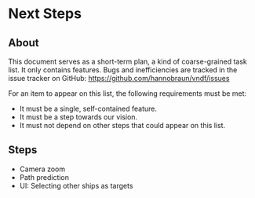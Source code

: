 # Next Steps

## About

This document serves as a short-term plan, a kind of coarse-grained task list.
It only contains features. Bugs and inefficiencies are tracked in the issue
tracker on GitHub: https://github.com/hannobraun/vndf/issues

For an item to appear on this list, the following requirements must be met:
* It must be a single, self-contained feature.
* It must be a step towards our vision.
* It must not depend on other steps that could appear on this list.


## Steps

* Camera zoom
* Path prediction
* UI: Selecting other ships as targets
